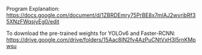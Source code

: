 Program Explanation: https://docs.google.com/document/d/1ZBRDEmry75PrBE8x7mlAJ2wvribRf35XNzFWqsjyEg0/edit

To download the pre-trained weights for YOLOv6 and Faster-RCNN: https://drive.google.com/drive/folders/15Aac8IN2fv4AzPuCNtVxH3l5rnKMpwsu

